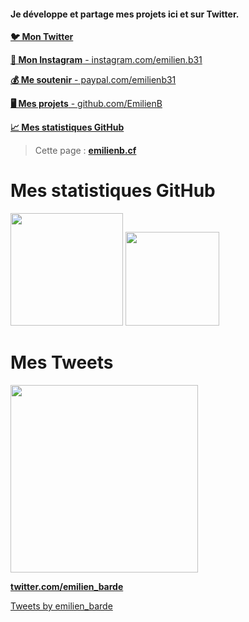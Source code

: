 #### Je développe et partage mes projets ici et sur Twitter.

[**🐦 Mon Twitter**](#mes-tweets)

[**📸 Mon Instagram** - instagram.com/emilien.b31]()

[**💰 Me soutenir** - paypal.com/emilienb31](https://www.paypal.com/paypalme/emilienb31)

[**🖥 Mes projets** - github.com/EmilienB](https://github.com/Emilien-B?tab=repositories)


[**📈 Mes statistiques GitHub**](#mes-statistiques-github)

> Cette page : [**emilienb.cf**](https://emilien-b.github.io/Emilien-B/)

# Mes statistiques  GitHub
<img height="180em" src="https://github-readme-stats-eight-theta.vercel.app/api?username=Emilien-B&show_icons=true&theme=graywhite&include_all_commits=true&locale=fr"/>

<img height="150em" src="https://github-readme-stats-eight-theta.vercel.app/api/top-langs/?username=Emilien-B&langs_count=8&theme=graywhite&locale=fr"/>


# Mes Tweets

<img src="https://pbs.twimg.com/profile_banners/815889012162437120/1613380165/1500x500" alt="" width="300"/>

**[twitter.com/emilien_barde](https://twitter.com/emilien_barde)**

<a class="twitter-timeline" data-width="500" data-theme="light" href="https://twitter.com/emilien_barde?ref_src=twsrc%5Etfw">Tweets by emilien_barde</a> <script async src="https://platform.twitter.com/widgets.js" charset="utf-8"></script>

<!--
Plus de Tweets sur [**mon compte secondaire** - twitter.com/emilienb_v2](https://twitter.com/emilienb_v2)
-->
